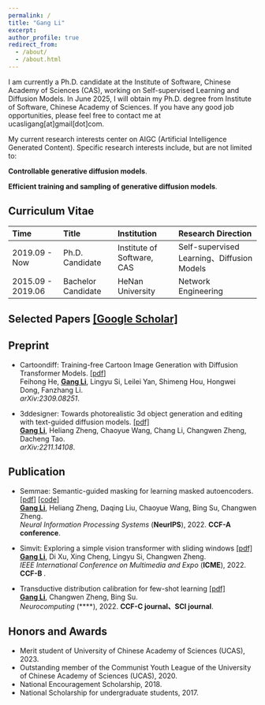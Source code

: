 ```yaml
---
permalink: /
title: "Gang Li"
excerpt: 
author_profile: true
redirect_from: 
  - /about/
  - /about.html
---
```


I am currently a Ph.D. candidate at the Institute of Software, Chinese Academy of Sciences (CAS), working on Self-supervised Learning and Diffusion Models.
In June 2025, I will obtain my Ph.D. degree from Institute of Software, Chinese Academy of Sciences. If you have any good job opportunities, please feel free to contact me at ucasligang[at]gmail[dot]com. 

My current research interests center on AIGC (Artificial Intelligence Generated Content). Specific research interests include, but are not limited to:

**Controllable generative diffusion models**.

**Efficient training and sampling of generative diffusion models**.

## Curriculum Vitae 

| Time               | Title                                                       | Institution                               | Research Direction                                    |
|:-------------------| :---------------------------------------------------------- | :---------------------------------------- | :---------------------------------------------------- |
| 2019.09 - Now  | Ph.D. Candidate                                             | Institute of Software, CAS | Self-supervised Learning、Diffusion Models |
| 2015.09 - 2019.06  | Bachelor Candidate                                          | HeNan University                   | Network Engineering            |

## Selected Papers [[Google Scholar]](https://scholar.google.com/citations?user=StWrqHIAAAAJ&hl=en)
## Preprint
* Cartoondiff: Training-free Cartoon Image Generation with Diffusion Transformer Models.
[[pdf]](https://arxiv.org/pdf/2309.08251.pdf) <br>
Feihong He, <u><b>Gang Li</b></u>, Lingyu Si, Leilei Yan, Shimeng Hou, Hongwei Dong, Fanzhang Li.  <br>
<i> arXiv:2309.08251</i>.

* 3ddesigner: Towards photorealistic 3d object generation and editing with text-guided diffusion models.
[[pdf]](https://arxiv.org/pdf/2211.14108) <br>
<u><b>Gang Li</b></u>, Heliang Zheng, Chaoyue Wang, Chang Li, Changwen Zheng, Dacheng Tao.  <br>
<i> arXiv:2211.14108</i>.

## Publication

* Semmae: Semantic-guided masking for learning masked autoencoders.
[[pdf]](https://proceedings.neurips.cc/paper_files/paper/2022/file/5c186016d0844767209dc36e9e61441b-Paper-Conference.pdf)
[[code]](https://github.com/ucasligang/SemMAE) <br>
<u><b>Gang Li</b></u>, Heliang Zheng, Daqing Liu, Chaoyue Wang, Bing Su, Changwen Zheng. <br>
<i>Neural Information Processing Systems</i> (**NeurIPS**), 2022. <b>CCF-A conference</b>.

* Simvit: Exploring a simple vision transformer with sliding windows
[[pdf]](https://arxiv.org/pdf/2112.13085.pdf) <br>
<u><b>Gang Li</b></u>, Di Xu, Xing Cheng, Lingyu Si, Changwen Zheng. <br>
<i>IEEE International Conference on Multimedia and Expo</i> (**ICME**), 2022. <b>CCF-B </b>.

* Transductive distribution calibration for few-shot learning
[[pdf]](https://www.sciencedirect.com/science/article/abs/pii/S0925231222006634) <br>
<u><b>Gang Li</b></u>, Changwen Zheng, Bing Su. <br>
<i>Neurocomputing</i> (****), 2022. <b>CCF-C journal、SCI journal</b>.



## Honors and Awards

* Merit student of University of Chinese Academy of Sciences (UCAS), 2023.
* Outstanding member of the Communist Youth League of the University of Chinese Academy of Sciences (UCAS), 2020.
* National Encouragement Scholarship, 2018.
* National Scholarship for undergraduate students, 2017.

